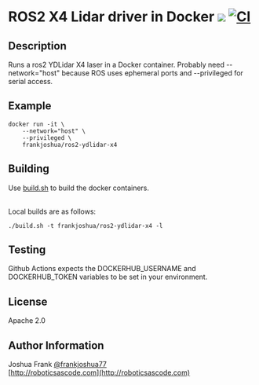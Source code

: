 # ROS2 X4 Lidar driver in Docker [![](https://img.shields.io/docker/pulls/frankjoshua/ros2-ydlidar-x4)](https://hub.docker.com/r/frankjoshua/ros2-ydlidar-x4) [![CI](https://github.com/frankjoshua/docker-ros2-ydlidar-x4/workflows/CI/badge.svg)](https://github.com/frankjoshua/docker-ros2-ydlidar-x4/actions)

## Description

Runs a ros2 YDLidar X4 laser in a Docker container. Probably need --network="host" because ROS uses ephemeral ports and --privileged for serial access.

## Example

```
docker run -it \
    --network="host" \
    --privileged \
    frankjoshua/ros2-ydlidar-x4
```

## Building

Use [build.sh](build.sh) to build the docker containers.

<br>Local builds are as follows:

```
./build.sh -t frankjoshua/ros2-ydlidar-x4 -l
```

## Testing

Github Actions expects the DOCKERHUB_USERNAME and DOCKERHUB_TOKEN variables to be set in your environment.

## License

Apache 2.0

## Author Information

Joshua Frank [@frankjoshua77](https://www.twitter.com/@frankjoshua77)
<br>
[http://roboticsascode.com](http://roboticsascode.com)
